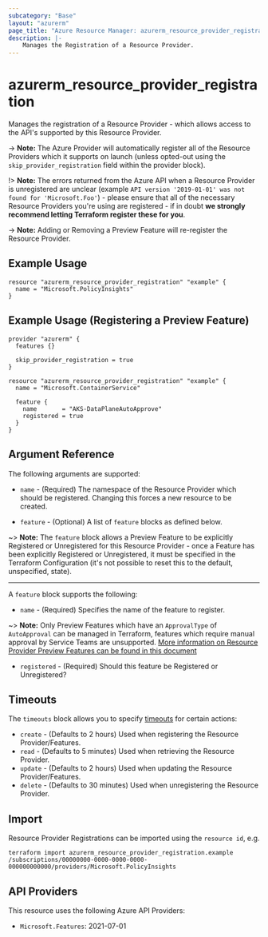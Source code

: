 ```yaml
---
subcategory: "Base"
layout: "azurerm"
page_title: "Azure Resource Manager: azurerm_resource_provider_registration"
description: |-
    Manages the Registration of a Resource Provider.
---
```


# azurerm_resource_provider_registration

Manages the registration of a Resource Provider - which allows access to the API's supported by this Resource Provider.

-> **Note:** The Azure Provider will automatically register all of the Resource Providers which it supports on launch (unless opted-out using the `skip_provider_registration` field within the provider block).

!> **Note:** The errors returned from the Azure API when a Resource Provider is unregistered are unclear (example `API version '2019-01-01' was not found for 'Microsoft.Foo'`) - please ensure that all of the necessary Resource Providers you're using are registered - if in doubt **we strongly recommend letting Terraform register these for you**.

-> **Note:** Adding or Removing a Preview Feature will re-register the Resource Provider.

## Example Usage

```hcl
resource "azurerm_resource_provider_registration" "example" {
  name = "Microsoft.PolicyInsights"
}
```

## Example Usage (Registering a Preview Feature)

```hcl
provider "azurerm" {
  features {}

  skip_provider_registration = true
}

resource "azurerm_resource_provider_registration" "example" {
  name = "Microsoft.ContainerService"

  feature {
    name       = "AKS-DataPlaneAutoApprove"
    registered = true
  }
}
```

## Argument Reference

The following arguments are supported:

* `name` - (Required) The namespace of the Resource Provider which should be registered. Changing this forces a new resource to be created.

* `feature` - (Optional) A list of `feature` blocks as defined below.

~> **Note:** The `feature` block allows a Preview Feature to be explicitly Registered or Unregistered for this Resource Provider - once a Feature has been explicitly Registered or Unregistered, it must be specified in the Terraform Configuration (it's not possible to reset this to the default, unspecified, state).

---

A `feature` block supports the following:

* `name` - (Required) Specifies the name of the feature to register.

~> **Note:** Only Preview Features which have an `ApprovalType` of `AutoApproval` can be managed in Terraform, features which require manual approval by Service Teams are unsupported. [More information on Resource Provider Preview Features can be found in this document](https://docs.microsoft.com/rest/api/resources/features)

* `registered` - (Required) Should this feature be Registered or Unregistered?

## Timeouts

The `timeouts` block allows you to specify [timeouts](https://www.terraform.io/language/resources/syntax#operation-timeouts) for certain actions:

* `create` - (Defaults to 2 hours) Used when registering the Resource Provider/Features.
* `read` - (Defaults to 5 minutes) Used when retrieving the Resource Provider.
* `update` - (Defaults to 2 hours) Used when updating the Resource Provider/Features.
* `delete` - (Defaults to 30 minutes) Used when unregistering the Resource Provider.

## Import

Resource Provider Registrations can be imported using the `resource id`, e.g.

```shell
terraform import azurerm_resource_provider_registration.example /subscriptions/00000000-0000-0000-0000-000000000000/providers/Microsoft.PolicyInsights
```

## API Providers
<!-- This section is generated, changes will be overwritten -->
This resource uses the following Azure API Providers:

* `Microsoft.Features`: 2021-07-01
